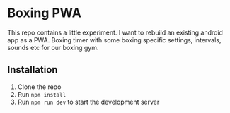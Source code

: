 # Boxing PWA

This repo contains a little experiment. I want to rebuild an existing android app as a PWA. 
Boxing timer with some boxing specific settings, intervals, sounds etc for our boxing gym. 

## Installation
1. Clone the repo
2. Run `npm install`
3. Run `npm run dev` to start the development server